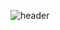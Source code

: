 

![header](https://capsule-render.vercel.app/api?type=waving&color=timeGradient&height=200&text=✨%20PKM-MASTER%20GitHub%20✨&fontSize=50&fontAlignY=30&fontAlign=63)

